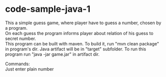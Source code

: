 # code-sample-java-1  
This a simple guess game, where player have to guess a number, chosen by a program.  
On each guess the program informs player about relation of his guess to secret number.  
This program can be built with maven. To build it, run "mvn clean package" in program's dir. Java artifact will be in "target" subfolder.
To run this program run "java -jar game.jar" in artifact dir.  
  
Commands:  
Just enter plain number  
